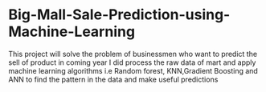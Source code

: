 # Big-Mall-Sale-Prediction-using-Machine-Learning

This project will solve the problem of businessmen who want to predict the sell of product in coming year
I did process the raw data of mart and apply machine learning algorithms i.e Random forest, KNN,Gradient Boosting and ANN to find the pattern in the data and make useful predictions
